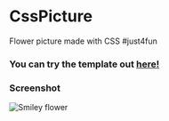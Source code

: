 # CssPicture 

<p>
	Flower picture made with CSS #just4fun
</p>
<h3>
	You can try the template out <a href='https://rawgit.com/opam/CssPicture/master/index.html'>here!</a>
</h3>
<p style='max-width:360px;'>
	<h3>Screenshot</h3>
	<img src="https://cdn.jsdelivr.net/gh/opam/CssPicture/img/index.png" alt="Smiley flower">
</p> 

